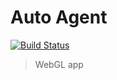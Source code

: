 # Auto Agent

[![Build Status](https://travis-ci.org/shavit/autoagent-webgl.svg?branch=master)](https://travis-ci.org/shavit/autoagent-webgl)

> WebGL app
